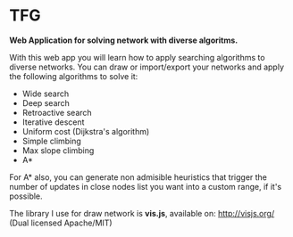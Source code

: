 # TFG
__Web Application for solving network with diverse algoritms.__

With this web app you will learn how to apply searching algorithms to diverse networks. You can draw or import/export your networks and apply the following algorithms to solve it:

* Wide search
* Deep search
* Retroactive search
* Iterative descent
* Uniform cost (Dijkstra's algorithm)
* Simple climbing
* Max slope climbing
* A*

For A\* also, you can generate non admisible heuristics that trigger the number of updates in close nodes list you want into a custom range, if it's possible.

The library I use for draw network is __vis.js__, available on: http://visjs.org/ (Dual licensed Apache/MIT)

